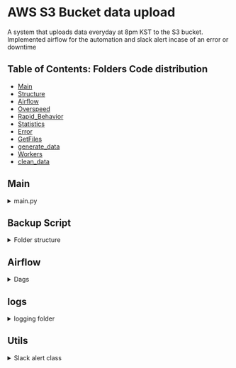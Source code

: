 # AWS S3 Bucket data upload
A system that uploads data everyday at 8pm KST to the S3 bucket. Implemented airflow for the automation and slack alert incase of an error or downtime 


## Table of Contents: Folders Code distribution

- [Main](#Main)
- [Structure](#Structure)
- [Airflow](#Airflow)
- [Overspeed](#Overspeed)
- [Rapid_Behavior](#Rapid_Behavior)
- [Statistics](#Statistics)
- [Error](#Error)
- [GetFiles](#GetFiles)
- [generate_data](#generate_data)
- [Workers](#Workers)
- [clean_data](#clean_data)



## Main
<details><summary>main.py</summary>
run python3 main.py to run all script and send result to the S3 bucket. 
</details>

## Backup Script
<details><summary>Folder structure</summary>

```
S3Backupdata/
│
├── Airflow/
│   └── dags
        └── run_task.py
    └── logs
│
├── logs/
│   └── log_config.py
    └── logs.py
│
├── Utils/
│   └── slack_alart.py
└── main.py

```
</details>

## Airflow
<details>
<summary>Dags</summary>
<b>Important File:</b> run_task.py
This Apache Airflow DAG, named "s3_upload," is designed for scheduling a task related to uploading data to an S3 bucket. The DAG is configured with several parameters to control its behavior and includes a task that executes a Python script for S3 data backup.

# DAG: s3_upload

This Apache Airflow DAG, named "s3_upload," is designed for scheduling a task related to uploading data to an S3 bucket. The DAG is configured with several parameters to control its behavior and includes a task that executes a Python script for S3 data backup.

## Important Parameters and Components:

### 1. `from __future__ import annotations`:
   - Enables postponed evaluation of type annotations, allowing forward references in type hints.

### 2. DAG Initialization:
   - `dag_id`: Unique identifier for the DAG.
   - `schedule`: The DAG runs daily at 00:20, specified using a cron-like expression.
   - `default_args`: Dictionary containing default parameters for the DAG.
   - `start_date`: The date and time when the DAG should start running.
   - `catchup`: If set to `False`, the DAG will only run for the latest interval.
   - `dagrun_timeout`: Maximum allowed execution time for DAG runs.
   - `tags`: List of tags associated with the DAG.
   - `on_success_callback` and `on_failure_callback`: Callback functions to be executed on DAG success and failure, respectively.

### 3. `SlackAlert` Initialization:
   - An instance of the `SlackAlert` class is created with a Slack channel and an empty Slack token. The `SlackAlert` class is presumably designed to send alerts to a Slack channel for different events.

### 4. Task Initialization (`BashOperator`):
   - A task named `s3_upload` is created using the `BashOperator`.
   - The task runs a bash command to execute a Python script (`main.py`) related to S3 data backup. The script is executed with sudo privileges as the "ubuntu" user.
   - This task is associated with the DAG (`dag=dag`).

### 5. Main Execution Block:
   - The `if __name__ == "__main__":` block allows the DAG to be run manually from the command line using the `dag.cli()` method.

</details> 
        
## logs
<details>
<summary>logging folder</summary>
File: log.py, log_config.py.py

The LoggerManager class facilitates logging in Python applications. Instantiate it, then use its info, debug, or error methods to log messages at different levels. Log files are stored in the 'Logs' directory with date-stamped filenames.

# Instantiate the LoggerManager
logger_manager = LoggerManager()

# Log an info message
logger_manager.info("This is an info message.")

# Log a debug message
logger_manager.debug("This is a debug message.")

# Log an error message with filename and line number
logger_manager.error("This is an error message.", filename=__file__, line=10)

</details>

## Utils
<details>
<summary>Slack alert class</summary>

</details>

